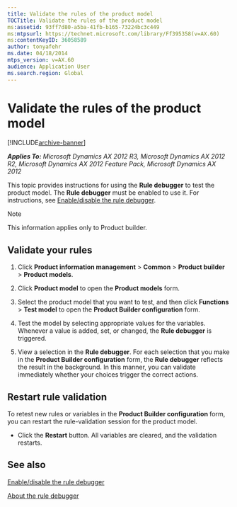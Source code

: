 ```yaml
---
title: Validate the rules of the product model
TOCTitle: Validate the rules of the product model
ms:assetid: 93ff7d80-a5ba-41fb-b165-73224bc3c449
ms:mtpsurl: https://technet.microsoft.com/library/Ff395358(v=AX.60)
ms:contentKeyID: 36058589
author: tonyafehr
ms.date: 04/18/2014
mtps_version: v=AX.60
audience: Application User
ms.search.region: Global
---
```


# Validate the rules of the product model 


[!INCLUDE[archive-banner](includes/archive-banner.md)]


_**Applies To:** Microsoft Dynamics AX 2012 R3, Microsoft Dynamics AX 2012 R2, Microsoft Dynamics AX 2012 Feature Pack, Microsoft Dynamics AX 2012_

This topic provides instructions for using the **Rule debugger** to test the product model. The **Rule debugger** must be enabled to use it. For instructions, see [Enable/disable the rule debugger](enable-disable-the-rule-debugger.md).


> [!NOTE]
> <P>This information applies only to Product builder.</P>



## Validate your rules

1.  Click **Product information management** \> **Common** \> **Product builder** \> **Product models**.

2.  Click **Product model** to open the **Product models** form.

3.  Select the product model that you want to test, and then click **Functions** \> **Test model** to open the **Product Builder configuration** form.

4.  Test the model by selecting appropriate values for the variables. Whenever a value is added, set, or changed, the **Rule debugger** is triggered.

5.  View a selection in the **Rule debugger**. For each selection that you make in the **Product Builder configuration** form, the **Rule debugger** reflects the result in the background. In this manner, you can validate immediately whether your choices trigger the correct actions.

## Restart rule validation

To retest new rules or variables in the **Product Builder configuration** form, you can restart the rule-validation session for the product model.

  - Click the **Restart** button. All variables are cleared, and the validation restarts.

## See also

[Enable/disable the rule debugger](enable-disable-the-rule-debugger.md)

[About the rule debugger](about-the-rule-debugger.md)

  



